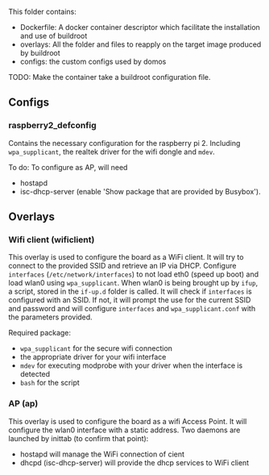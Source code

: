 This folder contains:
- Dockerfile: A docker container descriptor which facilitate the installation and use of buildroot
- overlays: All the folder and files to reapply on the target image produced by buildroot
- configs: the custom configs used by domos

TODO: Make the container take a buildroot configuration file.


## Configs

### raspberry2_defconfig

Contains the necessary configuration for the raspberry pi 2. Including 
`wpa_supplicant`, the realtek driver for the wifi dongle and `mdev`.

To do: To configure as AP, will need
- hostapd
- isc-dhcp-server (enable 'Show package that are provided by Busybox').


## Overlays

### Wifi client (wificlient)

This overlay is used to configure the board as a WiFi client. It will try to
connect to the provided SSID and retrieve an IP via DHCP.
Configure `interfaces` (`/etc/network/interfaces`) to not load eth0 
(speed up boot) and load wlan0 using `wpa_supplicant`. When wlan0 is being 
brought up by `ifup`, a script, stored in the `if-up.d` folder is called. 
It will check if `interfaces` is configured with an SSID. If not, it will
prompt the use for the current SSID and password and will configure
`interfaces` and `wpa_supplicant.conf` with the parameters provided.

Required package: 
- `wpa_supplicant` for the secure wifi connection
- the appropriate driver for your wifi interface
- `mdev` for executing modprobe with your driver when the interface is detected
- `bash` for the script

### AP (ap)

This overlay is used to configure the board as a wifi Access Point. It will
configure the wlan0 interface with a static address.
Two daemons are launched by inittab (to confirm that point):
- hostapd will manage the WiFi connection of cient
- dhcpd (isc-dhcp-server) will provide the dhcp services to WiFi client
